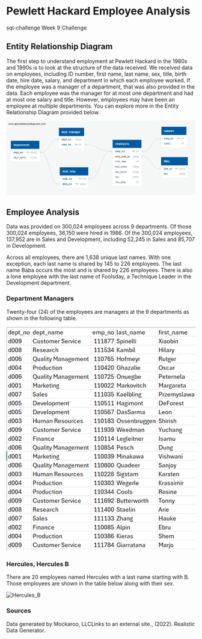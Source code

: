 # Pewlett Hackard Employee Analysis
sql-challenge
Week 9 Challenge

## Entity Relationship Diagram
The first step to understand employment at Pewlett Hackard in the 1980s and 1990s is to look at the structure of the data received. We received data on employees, including ID number, first name, last name, sex, title, birth date, hire date, salary, and department in which each employee worked. If the employee was a manager of a department, that was also provided in the data. Each employee was the manager for at most one department and had at most one salary and title. However, employees may have been an employee at multiple departments. You can explore more in the Entity Relationship Diagram provided below.

![ERD](https://github.com/rollernathan/sql-challenge/blob/main/EmployeeSQL/Data_Modeling_ERD/employee_db_ERD.png)

## Employee Analysis
Data was provided on 300,024 employees across 9 departments. Of those 300,024 employees, 36,150 were hired in 1986. Of the 300,024 employees, 137,952 are in Sales and Development, including 52,245 in Sales and 85,707 in Development.

Across all employees, there are 1,638 unique last names. With one exception, each last name is shared by 145 to 226 employees. The last name Baba occurs the most and is shared by 226 employees. There is also a lone employee with the last name of Foolsday, a Technique Leader in the Development department.

### Department Managers
Twenty-four (24) of the employees are managers at the 9 departments as shown in the following table.

![department_managers](https://github.com/rollernathan/sql-challenge/blob/main/EmployeeSQL/images/department_managers.png)

### Hercules, Hercules B
There are 20 employees named Hercules with a last name starting with B. Those employees are shown in the table below along with their sex.


![Hercules_B]()

### Sources
Data generated by Mockaroo, LLCLinks to an external site., (2022). Realistic Data Generator.
